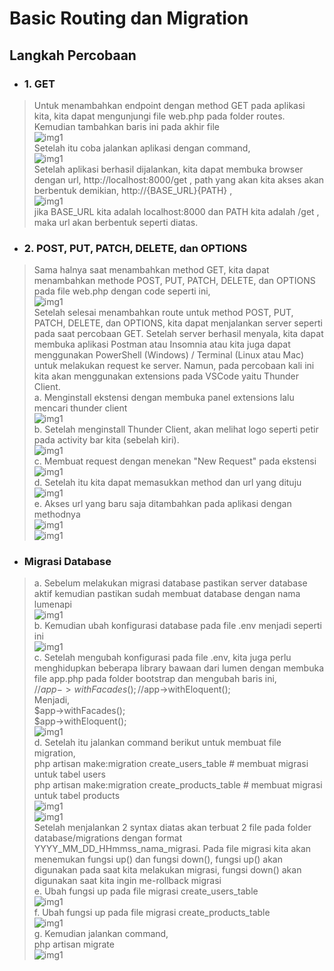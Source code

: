 # Basic Routing dan Migration  

## Langkah Percobaan  
* ### 1. GET
> Untuk menambahkan endpoint dengan method GET pada aplikasi kita, kita dapat mengunjungi file web.php pada folder routes. Kemudian tambahkan baris ini pada akhir file  
![img1](../SS/Modul2/1.png)  
>Setelah itu coba jalankan aplikasi dengan command,  
![img1](../SS/Modul2/2.png)  
>Setelah aplikasi berhasil dijalankan, kita dapat membuka browser dengan url, http://localhost:8000/get , path yang akan kita akses akan berbentuk demikian, http://{BASE_URL}{PATH} ,  
![img1](../SS/Modul2/3.png)  
jika BASE_URL kita adalah localhost:8000 dan PATH kita adalah /get , maka url akan berbentuk seperti diatas.  

* ### 2. POST, PUT, PATCH, DELETE, dan OPTIONS
> Sama halnya saat menambahkan method GET, kita dapat menambahkan methode POST, PUT, PATCH, DELETE, dan OPTIONS pada file web.php dengan code seperti ini,   
![img1](../SS/Modul2/4.png)  
> Setelah selesai menambahkan route untuk method POST, PUT, PATCH, DELETE, dan OPTIONS, kita dapat menjalankan server seperti pada saat percobaan GET. Setelah server berhasil menyala, kita dapat membuka aplikasi Postman atau Insomnia atau kita juga dapat menggunakan PowerShell (Windows) / Terminal (Linux atau Mac) untuk melakukan request ke server. Namun, pada percobaan kali ini kita akan menggunakan extensions pada VSCode yaitu Thunder Client.  
> a. Menginstall ekstensi dengan membuka panel extensions lalu mencari thunder client  
![img1](../SS/Modul2/5.png)  
> b. Setelah menginstall Thunder Client, akan melihat logo seperti petir pada activity bar kita (sebelah kiri).  
![img1](../SS/Modul2/6.png)  
> c. Membuat request dengan menekan "New Request" pada ekstensi  
![img1](../SS/Modul2/7.png)  
> d. Setelah itu kita dapat memasukkan method dan url yang dituju  
![img1](../SS/Modul2/8.png)  
> e. Akses url yang baru saja ditambahkan pada aplikasi dengan methodnya  
![img1](../SS/Modul2/9.png)  
![img1](../SS/Modul2/10.png)

* ### Migrasi Database
> a. Sebelum melakukan migrasi database pastikan server database aktif kemudian pastikan sudah membuat database dengan nama lumenapi  
![img1](../SS/Modul2/11.png)  
> b. Kemudian ubah konfigurasi database pada file .env menjadi seperti ini  
![img1](../SS/Modul2/12.png)  
> c. Setelah mengubah konfigurasi pada file .env, kita juga perlu menghidupkan beberapa library bawaan dari lumen dengan membuka file app.php pada folder bootstrap dan mengubah baris ini,  
>    //$app->withFacades();  
>    //$app->withEloquent();  
>    Menjadi,  
>    $app->withFacades();  
>    $app->withEloquent();  
![img1](../SS/Modul2/13.png)  
> d. Setelah itu jalankan command berikut untuk membuat file migration,  
>    php artisan make:migration create_users_table # membuat migrasi untuk tabel users  
>    php artisan make:migration create_products_table # membuat migrasi untuk tabel products  
![img1](../SS/Modul2/14.png)  
![img1](../SS/Modul2/15.png)  
>    Setelah menjalankan 2 syntax diatas akan terbuat 2 file pada folder database/migrations dengan format YYYY_MM_DD_HHmmss_nama_migrasi. Pada file migrasi kita akan menemukan fungsi up() dan fungsi down(), fungsi up() akan digunakan pada saat kita melakukan migrasi, fungsi down() akan digunakan saat kita ingin me-rollback migrasi  
> e. Ubah fungsi up pada file migrasi create_users_table  
![img1](../SS/Modul2/16.png)  
> f. Ubah fungsi up pada file migrasi create_products_table  
![img1](../SS/Modul2/17.png)  
> g. Kemudian jalankan command,  
>    php artisan migrate  
![img1](../SS/Modul2/18.png)  
